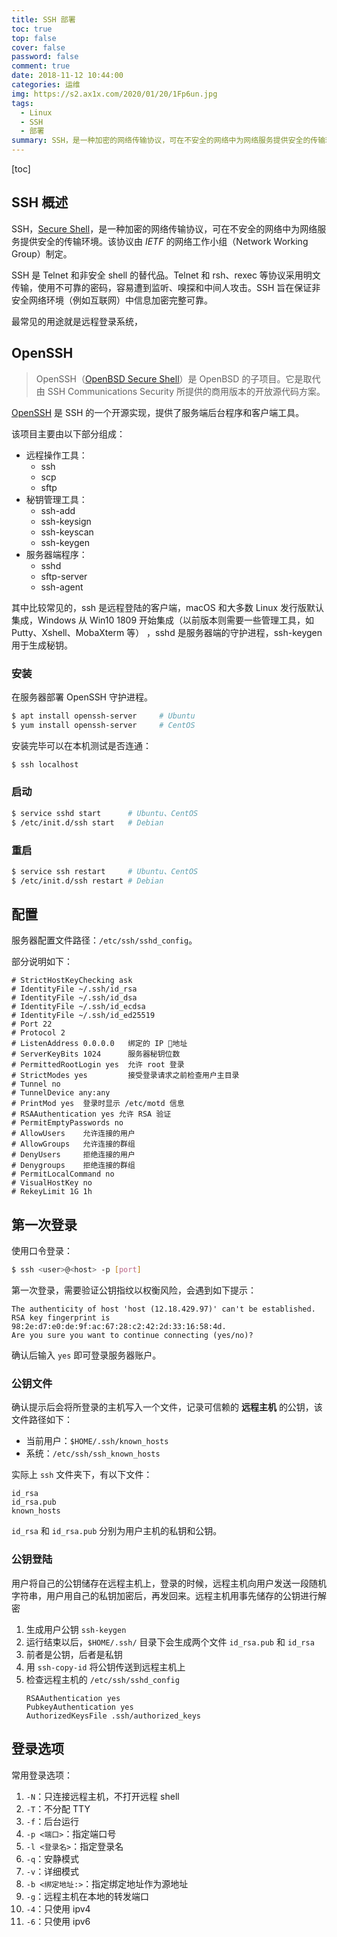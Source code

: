 ```yaml
---
title: SSH 部署
toc: true
top: false
cover: false
password: false
comment: true
date: 2018-11-12 10:44:00
categories: 运维
img: https://s2.ax1x.com/2020/01/20/1Fp6un.jpg
tags:
  - Linux
  - SSH
  - 部署
summary: SSH，是一种加密的网络传输协议，可在不安全的网络中为网络服务提供安全的传输环境。
---
```

[toc]

## SSH 概述

SSH，[Secure Shell](https://en.wikipedia.org/wiki/Secure_Shell "Wiki")，是一种加密的网络传输协议，可在不安全的网络中为网络服务提供安全的传输环境。该协议由 *IETF* 的网络工作小组（Network Working Group）制定。

SSH 是 Telnet 和非安全 shell 的替代品。Telnet 和 rsh、rexec 等协议采用明文传输，使用不可靠的密码，容易遭到监听、嗅探和中间人攻击。SSH 旨在保证非安全网络环境（例如互联网）中信息加密完整可靠。

最常见的用途就是远程登录系统，

## OpenSSH

> OpenSSH（[OpenBSD Secure Shell](https://en.wikipedia.org/wiki/OpenSSH "Wiki")）是 OpenBSD 的子项目。它是取代由 SSH Communications Security 所提供的商用版本的开放源代码方案。

[OpenSSH](https://www.openssh.com "主页") 是 SSH 的一个开源实现，提供了服务端后台程序和客户端工具。

该项目主要由以下部分组成：

- 远程操作工具：
    - ssh
    - scp
    - sftp
- 秘钥管理工具：
	- ssh-add
	- ssh-keysign
	- ssh-keyscan
	- ssh-keygen
- 服务器端程序：
	- sshd
	- sftp-server
	- ssh-agent

其中比较常见的，ssh 是远程登陆的客户端，macOS 和大多数 Linux 发行版默认集成，Windows 从 Win10 1809 开始集成（以前版本则需要一些管理工具，如 Putty、Xshell、MobaXterm 等） ，sshd 是服务器端的守护进程，ssh-keygen 用于生成秘钥。

### 安装
在服务器部署 OpenSSH 守护进程。

```bash
$ apt install openssh-server     # Ubuntu
$ yum install openssh-server     # CentOS
```

安装完毕可以在本机测试是否连通：

```bash
$ ssh localhost
```

### 启动
```bash
$ service sshd start      # Ubuntu、CentOS
$ /etc/init.d/ssh start   # Debian
```

### 重启
```bash
$ service ssh restart     # Ubuntu、CentOS
$ /etc/init.d/ssh restart # Debian
```

## 配置
服务器配置文件路径：`/etc/ssh/sshd_config`。

部分说明如下：

```
# StrictHostKeyChecking ask
# IdentityFile ~/.ssh/id_rsa
# IdentityFile ~/.ssh/id_dsa
# IdentityFile ~/.ssh/id_ecdsa
# IdentityFile ~/.ssh/id_ed25519
# Port 22
# Protocol 2
# ListenAddress 0.0.0.0   绑定的 IP 地址
# ServerKeyBits 1024      服务器秘钥位数
# PermittedRootLogin yes  允许 root 登录
# StrictModes yes         接受登录请求之前检查用户主目录
# Tunnel no
# TunnelDevice any:any
# PrintMod yes  登录时显示 /etc/motd 信息
# RSAAuthentication yes 允许 RSA 验证
# PermitEmptyPasswords no
# AllowUsers    允许连接的用户
# AllowGroups   允许连接的群组
# DenyUsers     拒绝连接的用户
# Denygroups    拒绝连接的群组
# PermitLocalCommand no
# VisualHostKey no
# RekeyLimit 1G 1h
```

## 第一次登录
使用口令登录：

```bash
$ ssh <user>@<host> -p [port]
```

第一次登录，需要验证公钥指纹以权衡风险，会遇到如下提示：

```
The authenticity of host 'host (12.18.429.97)' can't be established.
RSA key fingerprint is 98:2e:d7:e0:de:9f:ac:67:28:c2:42:2d:33:16:58:4d.
Are you sure you want to continue connecting (yes/no)?
```

确认后输入 `yes` 即可登录服务器账户。

### 公钥文件
确认提示后会将所登录的主机写入一个文件，记录可信赖的 **远程主机** 的公钥，该文件路径如下：

- 当前用户：`$HOME/.ssh/known_hosts`
- 系统：`/etc/ssh/ssh_known_hosts`

实际上 `ssh` 文件夹下，有以下文件：

```
id_rsa
id_rsa.pub
known_hosts
```

`id_rsa` 和 `id_rsa.pub` 分别为用户主机的私钥和公钥。

### 公钥登陆
用户将自己的公钥储存在远程主机上，登录的时候，远程主机向用户发送一段随机字符串，用户用自己的私钥加密后，再发回来。远程主机用事先储存的公钥进行解密

1. 生成用户公钥 `ssh-keygen`
2. 运行结束以后，`$HOME/.ssh/` 目录下会生成两个文件 `id_rsa.pub` 和 `id_rsa`
3. 前者是公钥，后者是私钥
4. 用 `ssh-copy-id` 将公钥传送到远程主机上
5. 检查远程主机的 `/etc/ssh/sshd_config`
    ```
    RSAAuthentication yes
    PubkeyAuthentication yes
    AuthorizedKeysFile .ssh/authorized_keys
    ```

## 登录选项
常用登录选项：

1. `-N`：只连接远程主机，不打开远程 shell
2. `-T`：不分配 TTY
3. `-f`：后台运行
4. `-p <端口>`：指定端口号
5. `-l <登录名>`：指定登录名
6. `-q`：安静模式
7. `-v`：详细模式
8. `-b <绑定地址:>`：指定绑定地址作为源地址
9.  `-g`：远程主机在本地的转发端口
10. `-4`：只使用 ipv4
11. `-6`：只使用 ipv6
